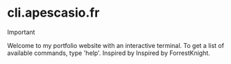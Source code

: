 # cli.apescasio.fr

> [!IMPORTANT]  
> Welcome to my portfolio website with an interactive terminal. To get a list of available commands, type 'help'. Inspired by Inspired by ForrestKnight.
